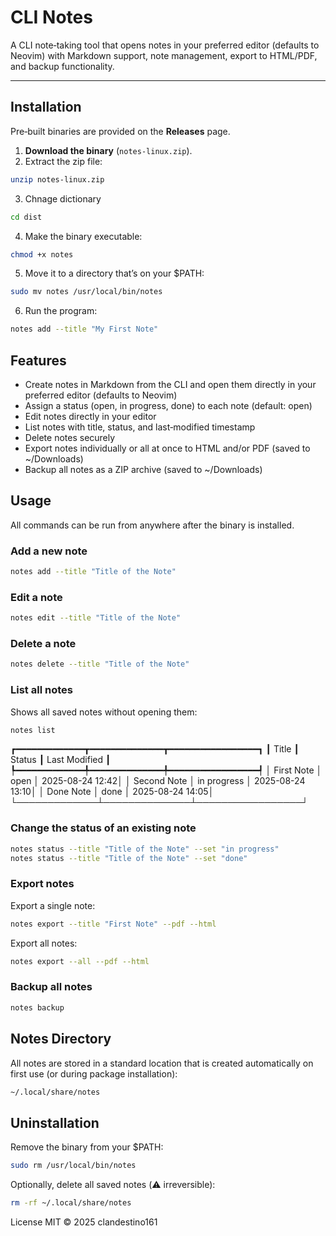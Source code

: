 # CLI Notes

A CLI note‑taking tool that opens notes in your preferred editor (defaults to Neovim) with Markdown support, note management, export to HTML/PDF, and backup functionality.

---

## Installation

Pre‑built binaries are provided on the **Releases** page.

1. **Download the binary** (`notes-linux.zip`).
2. Extract the zip file:

```bash
unzip notes-linux.zip
```

3. Chnage dictionary

```bash
cd dist
```

4. Make the binary executable:

```bash
chmod +x notes
```

5. Move it to a directory that’s on your $PATH:

```bash
sudo mv notes /usr/local/bin/notes
```

6. Run the program:

```bash
notes add --title "My First Note"
```

## Features

* Create notes in Markdown from the CLI and open them directly in your preferred editor (defaults to Neovim)
* Assign a status (open, in progress, done) to each note (default: open)
* Edit notes directly in your editor
* List notes with title, status, and last‑modified timestamp
* Delete notes securely
* Export notes individually or all at once to HTML and/or PDF (saved to ~/Downloads)
* Backup all notes as a ZIP archive (saved to ~/Downloads)

## Usage

All commands can be run from anywhere after the binary is installed.

### Add a new note

```bash
notes add --title "Title of the Note"
```

### Edit a note

```bash
notes edit --title "Title of the Note"
```

### Delete a note

```bash
notes delete --title "Title of the Note"
```

### List all notes

Shows all saved notes without opening them:

```bash
notes list
```
┏━━━━━━━━━━━━━┳━━━━━━━━━━━━━━┳━━━━━━━━━━━━━━━━━┓
┃ Title       ┃ Status       ┃ Last Modified   ┃
┡━━━━━━━━━━━━━╇━━━━━━━━━━━━━━╇━━━━━━━━━━━━━━━━━┩
│ First Note  │ open         │ 2025-08-24 12:42│
│ Second Note │ in progress  │ 2025-08-24 13:10│
│ Done Note   │ done         │ 2025-08-24 14:05│
└─────────────┴──────────────┴─────────────────┘

### Change the status of an existing note

```bash
notes status --title "Title of the Note" --set "in progress"
notes status --title "Title of the Note" --set "done"
```

### Export notes

Export a single note:

```bash
notes export --title "First Note" --pdf --html
```

Export all notes:

```bash
notes export --all --pdf --html
```

### Backup all notes

```bash
notes backup
```

## Notes Directory

All notes are stored in a standard location that is created automatically on first use (or during package installation):

```bash
~/.local/share/notes
```

## Uninstallation

Remove the binary from your $PATH:

```bash
sudo rm /usr/local/bin/notes
```

Optionally, delete all saved notes (⚠️ irreversible):

```bash
rm -rf ~/.local/share/notes
```

License
MIT © 2025 clandestino161
